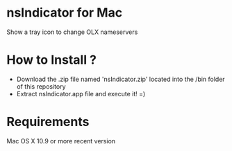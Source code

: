 nsIndicator for Mac
===============

Show a tray icon to change OLX nameservers

How to Install ?
===============

- Download the .zip file named 'nsIndicator.zip' located into the /bin folder of this repository
- Extract nsIndicator.app file and execute it! =)

Requirements
===============
Mac OS X 10.9 or more recent version
